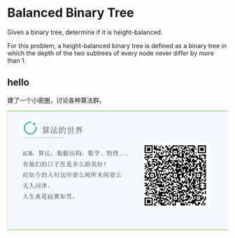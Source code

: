 # Balanced Binary Tree

Given a binary tree, determine if it is height-balanced.  

For this problem, a height-balanced binary tree is defined as a binary tree in which the depth of the two subtrees of every node never differ by more than 1.  


## hello

建了一个小密圈，讨论各种算法群。  

![小密圈](/images/suanfa_xiaomiquan.jpg)


